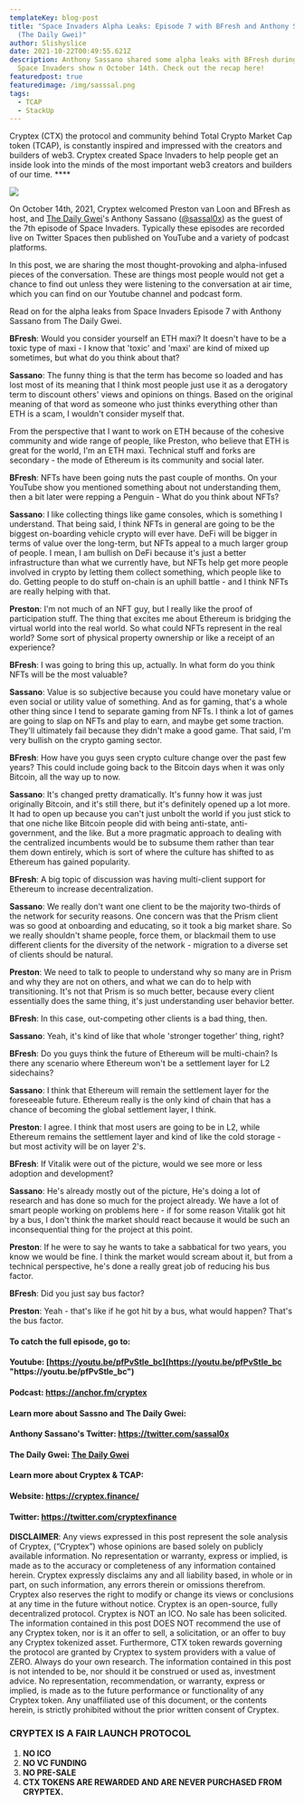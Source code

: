 ```yaml
---
templateKey: blog-post
title: "Space Invaders Alpha Leaks: Episode 7 with BFresh and Anthony Sassano
  (The Daily Gwei)"
author: Slishyslice
date: 2021-10-22T00:49:55.621Z
description: Anthony Sassano shared some alpha leaks with BFresh during the
  Space Invaders show n October 14th. Check out the recap here!
featuredpost: true
featuredimage: /img/sasssal.png
tags:
  - TCAP
  - StackUp
---
```

Cryptex (CTX) the protocol and community behind Total Crypto Market Cap token (TCAP), is constantly inspired and impressed with the creators and builders of web3. Cryptex created Space Invaders to help people get an inside look into the minds of the most important web3 creators and builders of our time. \*\*\*\*

![](/img/sasssal.png)

On October 14th, 2021, Cryptex welcomed Preston van Loon and BFresh as host, and [The Daily Gwei](https://thedailygwei.substack.com/)'s Anthony Sassano ([@sassal0x](https://twitter.com/sassal0x)) as the guest of the 7th episode of Space Invaders. Typically these episodes are recorded live on Twitter Spaces then published on YouTube and a variety of podcast platforms.

In this post, we are sharing the most thought-provoking and alpha-infused pieces of the conversation. These are things most people would not get a chance to find out unless they were listening to the conversation at air time, which you can find on our Youtube channel and podcast form.

Read on for the alpha leaks from Space Invaders Episode 7 with Anthony Sassano from The Daily Gwei.

**BFresh**: Would you consider yourself an ETH maxi? It doesn't have to be a toxic type of maxi - I know that 'toxic' and 'maxi' are kind of mixed up sometimes, but what do you think about that?

**Sassano**: The funny thing is that the term has become so loaded and has lost most of its meaning that I think most people just use it as a derogatory term to discount others' views and opinions on things. Based on the original meaning of that word as someone who just thinks everything other than ETH is a scam, I wouldn't consider myself that.

From the perspective that I want to work on ETH because of the cohesive community and wide range of people, like Preston, who believe that ETH is great for the world, I'm an ETH maxi. Technical stuff and forks are secondary - the mode of Ethereum is its community and social later.

**BFresh**: NFTs have been going nuts the past couple of months. On your YouTube show you mentioned something about not understanding them, then a bit later were repping a Penguin - What do you think about NFTs?

**Sassano**: I like collecting things like game consoles, which is something I understand. That being said, I think NFTs in general are going to be the biggest on-boarding vehicle crypto will ever have. DeFi will be bigger in terms of value over the long-term, but NFTs appeal to a much larger group of people. I mean, I am bullish on DeFi because it's just a better infrastructure than what we currently have, but NFTs help get more people involved in crypto by letting them collect something, which people like to do. Getting people to do stuff on-chain is an uphill battle - and I think NFTs are really helping with that.

**Preston**: I'm not much of an NFT guy, but I really like the proof of participation stuff. The thing that excites me about Ethereum is bridging the virtual world into the real world. So what could NFTs represent in the real world? Some sort of physical property ownership or like a receipt of an experience?

**BFresh**: I was going to bring this up, actually. In what form do you think NFTs will be the most valuable?

**Sassano**: Value is so subjective because you could have monetary value or even social or utility value of something. And as for gaming, that's a whole other thing since I tend to separate gaming from NFTs. I think a lot of games are going to slap on NFTs and play to earn, and maybe get some traction. They'll ultimately fail because they didn't make a good game. That said, I'm very bullish on the crypto gaming sector.

**BFresh**: How have you guys seen crypto culture change over the past few years? This could include going back to the Bitcoin days when it was only Bitcoin, all the way up to now.

**Sassano**: It's changed pretty dramatically. It's funny how it was just originally Bitcoin, and it's still there, but it's definitely opened up a lot more. It had to open up because you can't just unbolt the world if you just stick to that one niche like Bitcoin people did with being anti-state, anti-government, and the like. But a more pragmatic approach to dealing with the centralized incumbents would be to subsume them rather than tear them down entirely, which is sort of where the culture has shifted to as Ethereum has gained popularity.

**BFresh**: A big topic of discussion was having multi-client support for Ethereum to increase decentralization.

**Sassano**: We really don't want one client to be the majority two-thirds of the network for security reasons. One concern was that the Prism client was so good at onboarding and educating, so it took a big market share. So we really shouldn't shame people, force them, or blackmail them to use different clients for the diversity of the network - migration to a diverse set of clients should be natural.

**Preston**: We need to talk to people to understand why so many are in Prism and why they are not on others, and what we can do to help with transitioning. It's not that Prism is so much better, because every client essentially does the same thing, it's just understanding user behavior better.

**BFresh**: In this case, out-competing other clients is a bad thing, then.

**Sassano**: Yeah, it's kind of like that whole 'stronger together' thing, right?

**BFresh**: Do you guys think the future of Ethereum will be multi-chain? Is there any scenario where Ethereum won't be a settlement layer for L2 sidechains?

**Sassano**: I think that Ethereum will remain the settlement layer for the foreseeable future. Ethereum really is the only kind of chain that has a chance of becoming the global settlement layer, I think.

**Preston**: I agree. I think that most users are going to be in L2, while Ethereum remains the settlement layer and kind of like the cold storage - but most activity will be on layer 2's.

**BFresh**: If Vitalik were out of the picture, would we see more or less adoption and development?

**Sassano**: He's already mostly out of the picture, He's doing a lot of research and has done so much for the project already. We have a lot of smart people working on problems here - if for some reason Vitalik got hit by a bus, I don't think the market should react because it would be such an inconsequential thing for the project at this point.

**Preston**: If he were to say he wants to take a sabbatical for two years, you know we would be fine. I think the market would scream about it, but from a technical perspective, he's done a really great job of reducing his bus factor.

**BFresh**: Did you just say bus factor? 

**Preston**: Yeah - that's like if he got hit by a bus, what would happen? That's the bus factor.

#### To catch the full episode, go to:

#### Youtube: [](https://youtu.be/jwPkiEITp_Y)[https://youtu.be/pfPvStle_bc](https://youtu.be/pfPvStle_bc "https\://youtu.be/pfPvStle_bc")

#### Podcast: [](https://anchor.fm/cryptex)<https://anchor.fm/cryptex>

#### Learn more about Sassno and The Daily Gwei:

#### Anthony Sassano's Twitter: [](https://twitter.com/juliankoh)<https://twitter.com/sassal0x>

#### The Daily Gwei: [The Daily Gwei](https://thedailygwei.substack.com/)[](http://ribbon.finance/)

#### Learn more about Cryptex & TCAP:

#### Website: [](https://cryptex.finance/)<https://cryptex.finance/>

#### Twitter: [](https://twitter.com/cryptexfinance)<https://twitter.com/cryptexfinance>

**DISCLAIMER**: Any views expressed in this post represent the sole analysis of Cryptex, (“Cryptex”) whose opinions are based solely on publicly available information. No representation or warranty, express or implied, is made as to the accuracy or completeness of any information contained herein. Cryptex expressly disclaims any and all liability based, in whole or in part, on such information, any errors therein or omissions therefrom. Cryptex also reserves the right to modify or change its views or conclusions at any time in the future without notice. Cryptex is an open-source, fully decentralized protocol. Cryptex is NOT an ICO. No sale has been solicited. The information contained in this post DOES NOT recommend the use of any Cryptex token, nor is it an offer to sell, a solicitation, or an offer to buy any Cryptex tokenized asset. Furthermore, CTX token rewards governing the protocol are granted by Cryptex to system providers with a value of ZERO. Always do your own research. The information contained in this post is not intended to be, nor should it be construed or used as, investment advice. No representation, recommendation, or warranty, express or implied, is made as to the future performance or functionality of any Cryptex token. Any unaffiliated use of this document, or the contents herein, is strictly prohibited without the prior written consent of Cryptex.

### CRYPTEX IS A FAIR LAUNCH PROTOCOL

1. **NO ICO**
2. **NO VC FUNDING**
3. **NO PRE-SALE**
4. **CTX TOKENS ARE REWARDED AND ARE NEVER PURCHASED FROM CRYPTEX.**